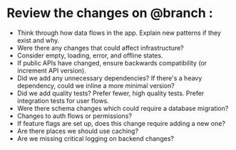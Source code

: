 # Review the changes on @branch :

- Think through how data flows in the app. Explain new patterns if they exist and why.  
- Were there any changes that could affect infrastructure?  
- Consider empty, loading, error, and offline states.  
- If public APIs have changed, ensure backwards compatibility (or increment API version).  
- Did we add any unnecessary dependencies? If there's a heavy dependency, could we inline a more minimal version?  
- Did we add quality tests? Prefer fewer, high quality tests. Prefer integration tests for user flows.  
- Were there schema changes which could require a database migration?  
- Changes to auth flows or permissions? 
- If feature flags are set up, does this change require adding a new one?  
- Are there places we should use caching?  
- Are we missing critical logging on backend changes?  